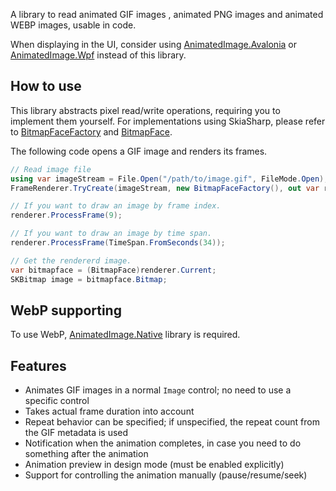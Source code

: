 A library to read animated GIF images , animated PNG images and animated WEBP images, usable in code.

When displaying in the UI, consider using
[AnimatedImage.Avalonia](https://www.nuget.org/packages/AnimatedImage.Avalonia) or
[AnimatedImage.Wpf](https://www.nuget.org/packages/AnimatedImage.Wpf) instead of this library.


## How to use

This library abstracts pixel read/write operations, requiring you to implement them yourself.
For implementations using SkiaSharp, please refer to 
[BitmapFaceFactory](https://github.com/whistyun/AnimatedImage/blob/develop-native/AnimatedImageTest/BitmapFaceFactory.cs) and
[BitmapFace](https://github.com/whistyun/AnimatedImage/blob/develop-native/AnimatedImageTest/BitmapFace.cs).

The following code opens a GIF image and renders its frames.

```csharp
// Read image file
using var imageStream = File.Open("/path/to/image.gif", FileMode.Open);
FrameRenderer.TryCreate(imageStream, new BitmapFaceFactory(), out var renderer);

// If you want to draw an image by frame index.
renderer.ProcessFrame(9);

// If you want to draw an image by time span.
renderer.ProcessFrame(TimeSpan.FromSeconds(34));

// Get the rendererd image.
var bitmapface = (BitmapFace)renderer.Current;
SKBitmap image = bitmapface.Bitmap;
```


## WebP supporting

To use WebP, [AnimatedImage.Native](https://www.nuget.org/packages/AnimatedImage.Native) library is required.


## Features

* Animates GIF images in a normal `Image` control; no need to use a specific control
* Takes actual frame duration into account
* Repeat behavior can be specified; if unspecified, the repeat count from the GIF metadata is used
* Notification when the animation completes, in case you need to do something after the animation
* Animation preview in design mode (must be enabled explicitly)
* Support for controlling the animation manually (pause/resume/seek)
